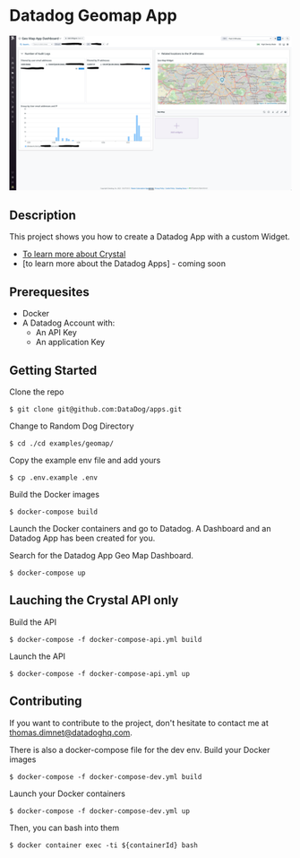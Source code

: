 # Datadog Geomap App

![A Geomap Widget in your Datadog Dashboard](hero.png)

## Description

This project shows you how to create a Datadog App with a custom
Widget.

-   [To learn more about Crystal](https://betterprogramming.pub/a-tale-of-two-engineers-discovering-the-crystal-programming-language-104b1fdbe525)
-   [to learn more about the Datadog Apps] - coming soon

## Prerequesites

-   Docker
-   A Datadog Account with:
    -   An API Key
    -   An application Key

## Getting Started

Clone the repo

```
$ git clone git@github.com:DataDog/apps.git
```

Change to Random Dog Directory

```
$ cd ./cd examples/geomap/
```

Copy the example env file and add yours

```
$ cp .env.example .env
```

Build the Docker images

```
$ docker-compose build
```

Launch the Docker containers and go to Datadog.
A Dashboard and an Datadog App has been created for you.

Search for the Datadog App Geo Map Dashboard.

```
$ docker-compose up
```

## Lauching the Crystal API only

Build the API

```
$ docker-compose -f docker-compose-api.yml build
```

Launch the API

```
$ docker-compose -f docker-compose-api.yml up
```

## Contributing

If you want to contribute to the project, don't hesitate to contact me at
thomas.dimnet@datadoghq.com.

There is also a docker-compose file for the dev env.
Build your Docker images

```
$ docker-compose -f docker-compose-dev.yml build
```

Launch your Docker containers

```
$ docker-compose -f docker-compose-dev.yml up
```

Then, you can bash into them

```
$ docker container exec -ti ${containerId} bash
```
